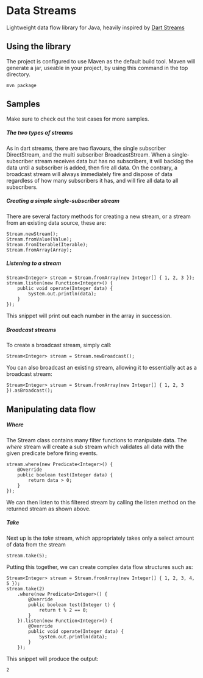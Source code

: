 Data Streams
=========

Lightweight data flow library for Java, heavily inspired by [Dart Streams](https://www.dartlang.org/docs/tutorials/streams/)

Using the library
---
The project is configured to use Maven as the default build tool. Maven will generate a jar, useable in your project, by using this command in the top directory.
```
mvn package
```

Samples
----
Make sure to check out the test cases for more samples.

##### The two types of streams
As in dart streams, there are two flavours, the single subscriber DirectStream, and the multi subscriber BroadcastStream. When a single-subscriber stream receives data but has no subscribers, it will backlog the data until a subscriber is added, then fire all data. On the contrary, a broadcast stream will always immediately fire and dispose of data regardless of how many subscribers it has, and will fire all data to all subscribers.

##### Creating a simple single-subscriber stream

There are several factory methods for creating a new stream, or a stream from an existing data source, these are:

```
Stream.newStream();
Stream.fromValue(Value);
Stream.fromIterable(Iterable);
Stream.fromArray(Array);
```

##### Listening to a stream
```
Stream<Integer> stream = Stream.fromArray(new Integer[] { 1, 2, 3 });
stream.listen(new Function<Integer>() {
    public void operate(Integer data) {
        System.out.println(data);
    }
});
```
This snippet will print out each number in the array in succession.

##### Broadcast streams
To create a broadcast stream, simply call:
```
Stream<Integer> stream = Stream.newBroadcast();
```
You can also broadcast an existing stream, allowing it to essentially act as a broadcast stream:
```
Stream<Integer> stream = Stream.fromArray(new Integer[] { 1, 2, 3 }).asBroadcast();
```

Manipulating data flow
---

##### *Where*
The Stream class contains many filter functions to manipulate data.
The *where* stream will create a sub stream which validates all data with the given predicate before firing events.

```
stream.where(new Predicate<Integer>() {
	@Override
	public boolean test(Integer data) {
		return data > 0;
	}
});
```
We can then listen to this filtered stream by calling the listen method on the returned stream as shown above.

##### *Take*
Next up is the *take* stream, which appropriately takes only a select amount of data from the stream

```
stream.take(5);
```

Putting this together, we can create complex data flow structures such as:

```
Stream<Integer> stream = Stream.fromArray(new Integer[] { 1, 2, 3, 4, 5 });
stream.take(2)
	.where(new Predicate<Integer>() {
		@Override
		public boolean test(Integer t) {
			return t % 2 == 0;
		}
	}).listen(new Function<Integer>() {
		@Override
		public void operate(Integer data) {
			System.out.println(data);
		}
	});
```

This snippet will produce the output:
```
2
```

